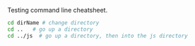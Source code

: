 Testing command line cheatsheet.

```bash
cd dirName # change directory
cd ..	# go up a directory
cd ../js  # go up a directory, then into the js directory
```
